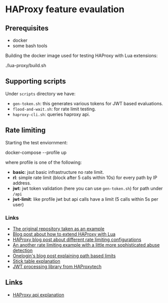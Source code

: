 # HAProxy feature evaulation

## Prerequisites
* docker
* some bash tools

Building the docker image used for testing HAProxy with Lua extensions: 

 ./lua-proxy/build.sh

## Supporting scripts

Under `scripts`  directory we have:
* `gen-token.sh`: this generates various tokens for JWT based evaluations.
* `flood-and-wait.sh`: for rate limit testing.
* `haproxy-cli.sh`: queries haproxy api.

## Rate limiting

Starting the test enviornment:

 docker-compose --profile <profile> up

where profile is one of the following:
* **basic**: jsut basic infrastructure no rate limit. 
* **rl**: simple rate limit (block after 5 calls within 10s) for every path by IP address.
* **jwt**: jwt token validation (here you can use `gen-token.sh`) for path under `/api`
* **jwt-limit**: like profile jwt but api calls have a limit (5 calls within 5s per user) 

### Links
* [The original repository taken as an example](https://medium.com/@already.late/understanding-rate-limiting-on-haproxy-b0cf500310b1)
* [Blog post about how to extend HAProxy with Lua](https://www.haproxy.com/blog/5-ways-to-extend-haproxy-with-lua/)
* [HAProxy blog post about different rate limiting configurations](https://www.haproxy.com/blog/four-examples-of-haproxy-rate-limiting/)
* [An another rate limiting example with a little more sophisticated abuse detection](https://faun.pub/understanding-rate-limiting-on-haproxy-b0cf500310b1)
* [Onelogin's blog post explaining path based limits](https://www.onelogin.com/blog/rate-limiting-haproxy)
* [Stick table explanation](https://www.haproxy.com/blog/introduction-to-haproxy-stick-tables/)
* [JWT processing library from HAProxytech](https://github.com/haproxytech/haproxy-lua-oauth/)
## Links
* [HAProxy api explanation](https://www.haproxy.com/blog/haproxy-apis/)

